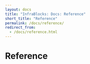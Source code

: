 ```yaml
---
layout: docs
title: "InfraBlocks: Docs: Reference"
short_title: "Reference"
permalink: /docs/reference/
redirect_from:
  - /docs/reference.html
---
```

# Reference
